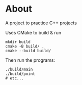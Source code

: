 # About

A project to practice C++ projects

Uses CMake to build & run

```shell
mkdir build
cmake -B build/ .
cmake --build build/
```

Then run the programs:

```shell
./build/main
./build/point
# etc...
```